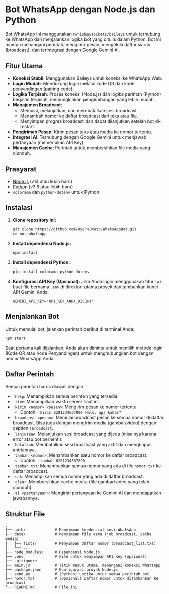 # Bot WhatsApp dengan Node.js dan Python

Bot WhatsApp ini menggunakan `@whiskeysockets/baileys` untuk terhubung ke WhatsApp dan menjalankan logika bot yang ditulis dalam Python. Bot ini mampu menangani perintah, mengirim pesan, mengelola daftar siaran (broadcast), dan terintegrasi dengan Google Gemini AI.

## Fitur Utama

- **Koneksi Stabil**: Menggunakan Baileys untuk koneksi ke WhatsApp Web.
- **Login Mudah**: Mendukung login melalui kode QR dan kode penyandingan (pairing code).
- **Logika Terpisah**: Proses koneksi (Node.js) dan logika perintah (Python) berjalan terpisah, memungkinkan pengembangan yang lebih mudah.
- **Manajemen Broadcast**:
    - Memulai, melanjutkan, dan membatalkan sesi broadcast.
    - Menambah nomor ke daftar broadcast dari teks atau file.
    - Menyimpan progres broadcast dan dapat dilanjutkan setelah bot di-restart.
- **Pengiriman Pesan**: Kirim pesan teks atau media ke nomor tertentu.
- **Integrasi AI**: Terhubung dengan Google Gemini untuk menjawab pertanyaan (memerlukan API Key).
- **Manajemen Cache**: Perintah untuk membersihkan file media yang diunduh.

## Prasyarat

- [Node.js](https://nodejs.org/) (v14 atau lebih baru)
- [Python](https://www.python.org/) (v3.6 atau lebih baru)
- `colorama` dan `python-dotenv` untuk Python.

## Instalasi

1.  **Clone repository ini:**
    ```bash
    git clone https://github.com/Hydra0xetc/WhatsAppBot.git
    cd bot_whatsapp
    ```

2.  **Install dependensi Node.js:**
    ```bash
    npm install
    ```

3.  **Install dependensi Python:**
    ```bash
    pip install colorama python-dotenv
    ```

4.  **Konfigurasi API Key (Opsional):**
    Jika Anda ingin menggunakan fitur `!ai`, buat file bernama `.env` di direktori utama proyek dan tambahkan kunci API Gemini Anda:
    ```
    GEMINI_API_KEY="API_KEY_ANDA_DISINI"
    ```

## Menjalankan Bot

Untuk memulai bot, jalankan perintah berikut di terminal Anda:

```bash
npm start
```

Saat pertama kali dijalankan, Anda akan diminta untuk memilih metode login (Kode QR atau Kode Penyandingan) untuk menghubungkan bot dengan nomor WhatsApp Anda.

## Daftar Perintah

Semua perintah harus diawali dengan `!`.

- `!help`: Menampilkan semua perintah yang tersedia.
- `!time`: Menampilkan waktu server saat ini.
- `!kirim <nomor> <pesan>`: Mengirim pesan ke nomor tertentu.
  - Contoh: `!kirim 6281234567890 Halo, apa kabar?`
- `!broadcast <pesan>`: Memulai broadcast pesan ke semua nomor di daftar broadcast. Bisa juga dengan mengirim media (gambar/video) dengan caption `!broadcast`.
- `!lanjutkan`: Melanjutkan sesi broadcast yang dijeda (misalnya karena error atau bot berhenti).
- `!batalkan`: Membatalkan sesi broadcast yang aktif dan menghapus antriannya.
- `!tambah <nomor>`: Menambahkan satu nomor ke daftar broadcast.
  - Contoh: `!tambah 6281234567890`
- `!tambah txt`: Menambahkan semua nomor yang ada di file `nomor.txt` ke daftar broadcast.
- `!cek`: Menampilkan semua nomor yang ada di daftar broadcast.
- `!clear`: Membersihkan cache media (file gambar/video yang telah diunduh).
- `!ai <pertanyaan>`: Mengirim pertanyaan ke Gemini AI dan mendapatkan jawabannya.

## Struktur File

```
.
├── auth/             # Menyimpan kredensial sesi WhatsApp
├── data/             # Menyimpan file data (job broadcast, cache media)
│   ├── lists/        # Menyimpan daftar nomor (broadcast_list.txt)
│   └── ...
├── node_modules/     # Dependensi Node.js
├── .env              # File untuk menyimpan API Key (opsional)
├── .gitignore
├── main.js           # Titik masuk utama, menangani koneksi WhatsApp
├── package.json      # Konfigurasi proyek Node.js
├── send.py           # (Python) Logika untuk semua perintah bot
├── nomor.txt         # (Opsional) Daftar nomor untuk ditambahkan ke broadcast
└── README.md         # File ini
```

